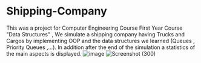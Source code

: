 # Shipping-Company
This was a project for Computer Engineering Course First Year Course "Data Structures" , We simulate a shipping company having Trucks and Cargos by implementing OOP and the data structures we learned (Queues , Priority Queues ,...). In addition after the end of the simulation a statistics of the main aspects is displayed.
![image](https://user-images.githubusercontent.com/55411484/170815456-67f6978d-2aaf-4bdf-a96e-fa7e6764f550.png)
![Screenshot (300)](https://user-images.githubusercontent.com/55411484/170815521-6549ec93-fc6a-45db-8c14-75dc9283d144.png)
